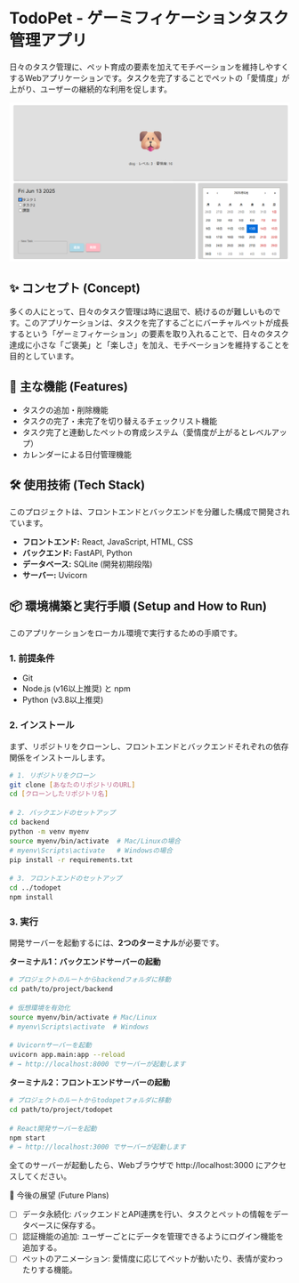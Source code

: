 # TodoPet - ゲーミフィケーションタスク管理アプリ

日々のタスク管理に、ペット育成の要素を加えてモチベーションを維持しやすくするWebアプリケーションです。タスクを完了することでペットの「愛情度」が上がり、ユーザーの継続的な利用を促します。

![TodoPet Screenshot](images/todopet-demo.png)


## ✨ コンセプト (Concept)

多くの人にとって、日々のタスク管理は時に退屈で、続けるのが難しいものです。このアプリケーションは、タスクを完了するごとにバーチャルペットが成長するという「ゲーミフィケーション」の要素を取り入れることで、日々のタスク達成に小さな「ご褒美」と「楽しさ」を加え、モチベーションを維持することを目的としています。

## 🚀 主な機能 (Features)

-   タスクの追加・削除機能
-   タスクの完了・未完了を切り替えるチェックリスト機能
-   タスク完了と連動したペットの育成システム（愛情度が上がるとレベルアップ）
-   カレンダーによる日付管理機能

## 🛠️ 使用技術 (Tech Stack)

このプロジェクトは、フロントエンドとバックエンドを分離した構成で開発されています。

-   **フロントエンド:** React, JavaScript, HTML, CSS
-   **バックエンド:** FastAPI, Python
-   **データベース:** SQLite (開発初期段階)
-   **サーバー:** Uvicorn

## 📦 環境構築と実行手順 (Setup and How to Run)

このアプリケーションをローカル環境で実行するための手順です。

### 1. 前提条件

-   Git
-   Node.js (v16以上推奨) と npm
-   Python (v3.8以上推奨)

### 2. インストール

まず、リポジトリをクローンし、フロントエンドとバックエンドそれぞれの依存関係をインストールします。

```bash
# 1. リポジトリをクローン
git clone [あなたのリポジトリのURL]
cd [クローンしたリポジトリ名]

# 2. バックエンドのセットアップ
cd backend
python -m venv myenv
source myenv/bin/activate  # Mac/Linuxの場合
# myenv\Scripts\activate   # Windowsの場合
pip install -r requirements.txt

# 3. フロントエンドのセットアップ
cd ../todopet
npm install
```

### 3. 実行

開発サーバーを起動するには、**2つのターミナル**が必要です。

**ターミナル1：バックエンドサーバーの起動**

```bash
# プロジェクトのルートからbackendフォルダに移動
cd path/to/project/backend

# 仮想環境を有効化
source myenv/bin/activate # Mac/Linux
# myenv\Scripts\activate  # Windows

# Uvicornサーバーを起動
uvicorn app.main:app --reload
# → http://localhost:8000 でサーバーが起動します
```
**ターミナル2：フロントエンドサーバーの起動**

```bash
# プロジェクトのルートからtodopetフォルダに移動
cd path/to/project/todopet

# React開発サーバーを起動
npm start
# → http://localhost:3000 でサーバーが起動します
```

全てのサーバーが起動したら、Webブラウザで http://localhost:3000 にアクセスしてください。

🌱 今後の展望 (Future Plans)
- [ ] データ永続化: バックエンドとAPI連携を行い、タスクとペットの情報をデータベースに保存する。
- [ ] 認証機能の追加: ユーザーごとにデータを管理できるようにログイン機能を追加する。
- [ ] ペットのアニメーション: 愛情度に応じてペットが動いたり、表情が変わったりする機能。
